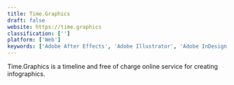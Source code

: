 ```yaml
---
title: Time.Graphics
draft: false 
website: https://time.graphics
classification: ['']
platform: ['Web']
keywords: ['Adobe After Effects', 'Adobe Illustrator', 'Adobe InDesign', 'Adobe Photoshop', 'Aeon Timeline', 'Affinity Designer', 'Affinity Photo', 'Crello', 'Design Wizard', 'GIMP', 'Gravit', 'LucidChart', 'Pixc', 'Pixelmator', 'Timeline']
---
```

Time.Graphics is a timeline and free of charge online service for creating infographics.